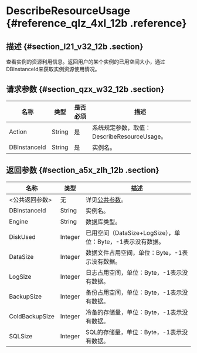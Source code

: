# DescribeResourceUsage {#reference_qlz_4xl_12b .reference}

## 描述 {#section_l21_v32_12b .section}

查看实例的资源利用信息。返回用户的某个实例的已用空间大小，通过DBInstanceId来获取实例资源使用情况。

## 请求参数 {#section_qzx_w32_12b .section}

|名称|类型|是否必须|描述|
|--|--|----|--|
|Action|String|是|系统规定参数，取值：DescribeResourceUsage。|
|DBInstanceId|String|是|实例名。|

## 返回参数 {#section_a5x_zlh_12b .section}

|名称|类型|描述|
|--|--|--|
|<公共返回参数\>|无|详见[公共参数](cn.zh-CN/API参考/使用API/公共参数.md#)。|
|DBInstanceId|String|实例名。|
|Engine|String|数据库类型。|
|DiskUsed|Integer|已用空间（DataSize+LogSize），单位：Byte，-1表示没有数据。|
|DataSize|Integer|数据文件占用空间，单位：Byte，-1表示没有数据。|
|LogSize|Integer|日志占用空间，单位：Byte，-1表示没有数据。|
|BackupSize|Integer|备份占用空间，单位：Byte，-1表示没有数据。|
|ColdBackupSize|Integer|冷备的存储量，单位：Byte，-1表示没有数据。|
|SQLSize|Integer|SQL的存储量，单位：Byte，-1表示没有数据。|

